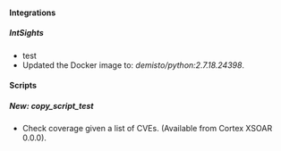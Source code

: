 
#### Integrations
##### IntSights
- test
- Updated the Docker image to: *demisto/python:2.7.18.24398*.

#### Scripts
##### New: copy_script_test
- Check coverage given a list of CVEs. (Available from Cortex XSOAR 0.0.0).
